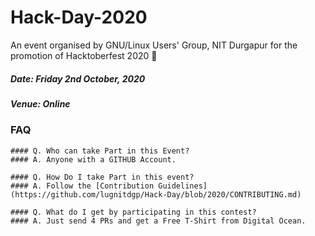# Hack-Day-2020

An event organised by GNU/Linux Users' Group, NIT Durgapur for the promotion of Hacktoberfest 2020 🎃


##### Date: Friday 2nd October, 2020
##### Venue: Online

### FAQ
    #### Q. Who can take Part in this Event?
    #### A. Anyone with a GITHUB Account.

    #### Q. How Do I take Part in this event?
    #### A. Follow the [Contribution Guidelines](https://github.com/lugnitdgp/Hack-Day/blob/2020/CONTRIBUTING.md)

    #### Q. What do I get by participating in this contest?
    #### A. Just send 4 PRs and get a Free T-Shirt from Digital Ocean.
